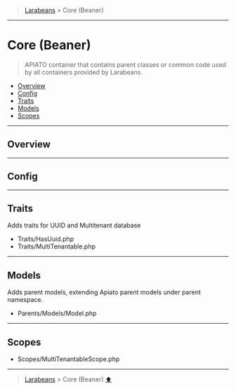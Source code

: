 >[Larabeans](README.md) > Core (Beaner)

---

# Core (Beaner)

> APIATO container that contains parent classes or common code used by all containers provided by Larabeans.

* [Overview](#overview)
* [Config](#config)
* [Traits](#traits)
* [Models](#models)
* [Scopes](#scopes)

---

## Overview

---

## Config

---

## Traits

Adds traits for UUID and Multitenant database

- Traits/HasUuid.php
- Traits/MultiTenantable.php

---

## Models
Adds parent models, extending Apiato parent models under parent namespace. 

- Parents/Models/Model.php

---

## Scopes

- Scopes/MultiTenantableScope.php

---
>[Larabeans](README.md) > Core (Beaner) [⬆](#uuider)
